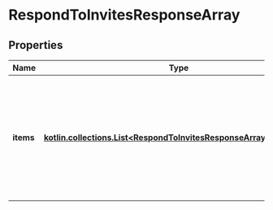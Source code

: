 
# RespondToInvitesResponseArray

## Properties
| Name | Type | Description | Notes |
| ------------ | ------------- | ------------- | ------------- |
| **items** | [**kotlin.collections.List&lt;RespondToInvitesResponseArrayItemsInner&gt;**](RespondToInvitesResponseArrayItemsInner.md) | List of invite/request accept/decline status. If there is an error, an exception object will be returned. If the invite/request was successfully accepted/declined, an invite object will be returned. |  [optional] |



